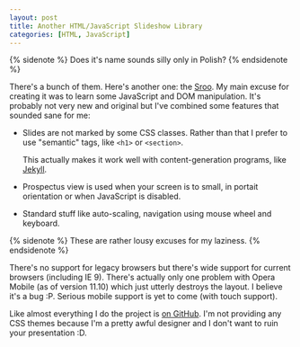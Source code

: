 ```yaml
---
layout: post
title: Another HTML/JavaScript Slideshow Library
categories: [HTML, JavaScript]
---
```

{% sidenote %}
Does it's name sounds silly only in Polish?
{% endsidenote %}

There's a bunch of them. Here's another one: the
[Sroo](http://longstandingbug.com/sroo). My main excuse for creating
it was to learn some JavaScript and DOM manipulation. It's probably
not very new and original but I've combined some features that sounded
sane for me:

-   Slides are not marked by some CSS classes. Rather than that
    I prefer to use "semantic" tags, like `<h1>` or `<section>`.

    This actually makes it work well with content-generation programs,
    like [Jekyll](http://github.com/mojombo/jekyll).

-   Prospectus view is used when your screen is to small, in portait
    orientation or when JavaScript is disabled.

-   Standard stuff like auto-scaling, navigation using mouse wheel and
    keyboard.

{% sidenote %}
These are rather lousy excuses for my laziness.
{% endsidenote %}

There's no support for legacy browsers but there's wide support for
current browsers (including IE 9). There's actually only one problem
with Opera Mobile (as of version 11.10) which just utterly destroys
the layout. I believe it's a bug :P. Serious mobile support is yet to
come (with touch support).

Like almost everything I do the project is [on
GitHub](http://github.com/santamon/sroo). I'm not providing any CSS
themes because I'm a pretty awful designer and I don't want to ruin
your presentation :D.

